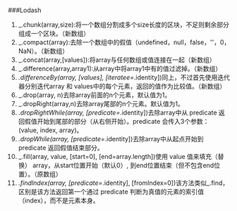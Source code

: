 ###Lodash

1. _.chunk(array,size):将一个数组分割成多个size长度的区块，不足则剩余部分组成一个区块。（新数组）
2. _.compact(array):去除一个数组中的假值（undefined，null，false，''，0，NaN）。（新数组）
3. _.concat(array,[values]):将array与任何数组或值连接在一起（新数组）
4. _.difference(array,array1):从array中将array1中有的值过滤掉。（新数组）
5. _.differenceBy(array, [values], [iteratee=_.identity])同上，不过首先使用迭代器分别迭代array 和 values中的每个元素，返回的值作为比较值。（新数组）
6. _.drop(array, n)去除array前面的n个元素，默认值为1。
7. _.dropRight(array,n)去除array尾部的n个元素。默认值为1。
8. _.dropRightWhile(array, [predicate=_.identity])去除array中从 predicate 返回假值开始到尾部的部分（从右侧开始）。predicate 会传入3个参数： (value, index, array)。
9. _.dropWhile(array, [predicate=_.identity])去除array中从起点开始到 predicate 返回假值结束部分。
10. _.fill(array, value, [start=0], [end=array.length])使用 value 值来填充（替换） array，从start位置开始（默认0）, 到end位置结束（但不包含end位置）。（原数组）
11. _.findIndex(array, [predicate=_.identity], [fromIndex=0])该方法类似_.find，区别是该方法返回第一个通过 predicate 判断为真值的元素的索引值（index），而不是元素本身。
